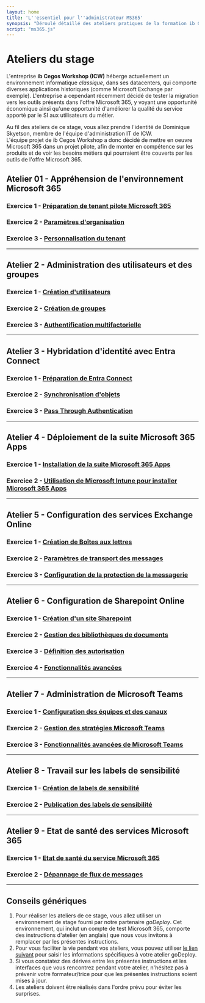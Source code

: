 ```yaml
---
layout: home
title: 'L''essentiel pour l''administrateur MS365'
synopsis: "Déroulé détaillé des ateliers pratiques de la formation ib Cegos MS365"
script: "ms365.js"
---
```

# Ateliers du stage
L'entreprise **ib Cegos Workshop (ICW)** héberge actuellement un environnement informatique *classique*, dans ses datacenters, qui comporte diverses applications historiques (comme Microsoft Exchange par exemple). L'entreprise a cependant récemment décidé de tester la migration vers les outils présents dans l'offre Microsoft 365, y voyant une opportunité économique ainsi qu'une opportunité d'améliorer la qualité du service apporté par le SI aux utilisateurs du métier.  

Au fil des ateliers de ce stage, vous allez prendre l'identité de Dominique Skyetson, membre de l'équipe d'administration IT de ICW.  
L'équipe projet de ib Cegos Workshop a donc décidé de mettre en oeuvre Microsoft 365 dans un projet pilote, afin de monter en compétence sur les produits et de voir les besoins métiers qui pourraient être couverts par les outils de l'offre Microsoft 365.  

## Atelier 01 - Appréhension de l'environnement Microsoft 365
### Exercice 1 - [Préparation de tenant pilote Microsoft 365](lab1e1)
### Exercice 2 - [Paramètres d'organisation](lab1e2)
### Exercice 3 - [Personnalisation du tenant](lab1e3)
___
## Atelier 2 - Administration des utilisateurs et des groupes
### Exercice 1 - [Création d'utilisateurs](lab2e1)
### Exercice 2 - [Création de groupes](lab2e2)
### Exercice 3 - [Authentification multifactorielle](lab2e3)
___
## Atelier 3 - Hybridation d'identité avec Entra Connect
### Exercice 1 - [Préparation de Entra Connect](lab3e1)
### Exercice 2 - [Synchronisation d'objets](lab3e2)
### Exercice 3 - [Pass Through Authentication](lab3e3)
___
## Atelier 4 - Déploiement de la suite Microsoft 365 Apps
### Exercice 1 - [Installation de la suite Microsoft 365 Apps](lab4e1)
### Exercice 2 - [Utilisation de Microsoft Intune pour installer Microsoft 365 Apps](lab4e2)
___
## Atelier 5 - Configuration des services Exchange Online
### Exercice 1 - [Création de Boîtes aux lettres](lab5e1)
### Exercice 2 - [Paramètres de transport des messages](lab5e2)
### Exercice 3 - [Configuration de la protection de la messagerie](lab5e3)
___
## Atelier 6 - Configuration de Sharepoint Online
### Exercice 1 - [Création d'un site Sharepoint](lab6e1)
### Exercice 2 - [Gestion des bibliothèques de documents](lab6e2)
### Exercice 3 - [Définition des autorisation](lab6e3)
### Exercice 4 - [Fonctionnalités avancées](lab6e4)
___
## Atelier 7 - Administration de Microsoft Teams
### Exercice 1 - [Configuration des équipes et des canaux](lab7e1)
### Exercice 2 - [Gestion des stratégies Microsoft Teams](lab7e2)
### Exercice 3 - [Fonctionnalités avancées de Microsoft Teams](lab7e3)
___
## Atelier 8 - Travail sur les labels de sensibilité
### Exercice 1 - [Création de labels de sensibilité](lab8e1)
### Exercice 2 - [Publication des labels de sensibilité](lab8e2)
___
## Atelier 9 - Etat de santé des services Microsoft 365
### Exercice 1 - [Etat de santé du service Microsoft 365](lab9e1)
### Exercice 2 - [Dépannage de flux de messages](lab9e2)
___
## Conseils génériques
1. Pour réaliser les ateliers de ce stage, vous allez utiliser un environnement de stage fourni par notre partenaire *goDeploy*. Cet environnement, qui inclut un compte de test Microsoft 365, comporte des instructions d'atelier (en anglais) que nous vous invitons à remplacer par les présentes instructions.
1. Pour vous faciliter la vie pendant vos ateliers, vous pouvez utiliser <a href="#" onclick="document.getElementById('domainInput').style.display = 'block';return false">le lien suivant</a> pour saisir les informations spécifiques à votre atelier goDeploy.
1. Si vous constatez des dérives entre les présentes instructions et les interfaces que vous rencontrez pendant votre atelier, n'hésitez pas à prévenir votre formateur/trice pour que les présentes instructions soient mises à jour.  
1. Les ateliers doivent être réalisés dans l'ordre prévu pour éviter les surprises.